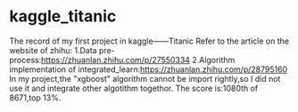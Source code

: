 # kaggle_titanic
The record of my first project in kaggle——Titanic
Refer to the article on the website of zhihu:
1.Data pre-process:https://zhuanlan.zhihu.com/p/27550334
2.Algorithm implementation of integrated_learn:https://zhuanlan.zhihu.com/p/28795160
In my project,the "xgboost" algorithm cannot be import rightly,so I did not use it and integrate other algotithm togethor.
The score is:1080th of 8671,top 13%.

